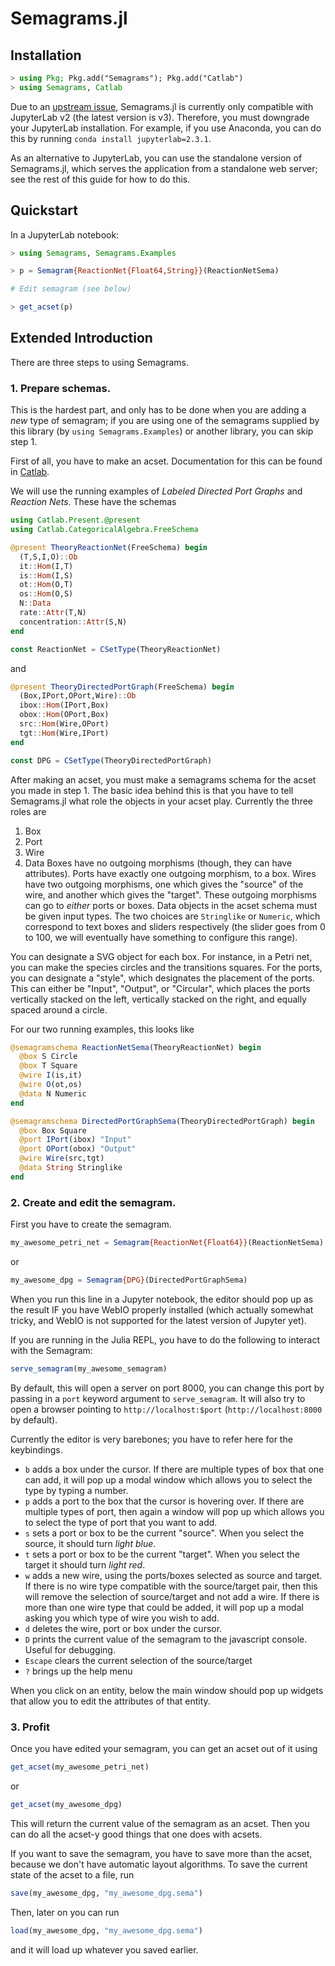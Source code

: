 # Semagrams.jl

## Installation

```julia
> using Pkg; Pkg.add("Semagrams"); Pkg.add("Catlab")
> using Semagrams, Catlab
```

Due to an [upstream issue](https://github.com/JuliaGizmos/WebIO.jl/issues/442), Semagrams.jl is currently only compatible with JupyterLab v2 (the latest version is v3). Therefore, you must downgrade your JupyterLab installation. For example, if you use Anaconda, you can do this by running `conda install jupyterlab=2.3.1`.

As an alternative to JupyterLab, you can use the standalone version of Semagrams.jl, which serves the application from a standalone web server; see the rest of this guide for how to do this.

## Quickstart

In a JupyterLab notebook:

```julia
> using Semagrams, Semagrams.Examples

> p = Semagram{ReactionNet{Float64,String}}(ReactionNetSema)

# Edit semagram (see below)

> get_acset(p)
```

## Extended Introduction

There are three steps to using Semagrams.

### 1. Prepare schemas.

This is the hardest part, and only has to be done when you are adding a *new* type of semagram; if you are using one of the semagrams supplied by this library (by `using Semagrams.Examples`) or another library, you can skip step 1.

First of all, you have to make an acset. Documentation for this can be found in [Catlab](https://algebraicjulia.github.io/Catlab.jl/dev/apis/categorical_algebra/#Acsets).

We will use the running examples of *Labeled Directed Port Graphs* and *Reaction Nets*. These have the schemas

```julia
using Catlab.Present.@present
using Catlab.CategoricalAlgebra.FreeSchema

@present TheoryReactionNet(FreeSchema) begin
  (T,S,I,O)::Ob
  it::Hom(I,T)
  is::Hom(I,S)
  ot::Hom(O,T)
  os::Hom(O,S)
  N::Data
  rate::Attr(T,N)
  concentration::Attr(S,N)
end

const ReactionNet = CSetType(TheoryReactionNet)
```

and

```julia
@present TheoryDirectedPortGraph(FreeSchema) begin
  (Box,IPort,OPort,Wire)::Ob
  ibox::Hom(IPort,Box)
  obox::Hom(OPort,Box)
  src::Hom(Wire,OPort)
  tgt::Hom(Wire,IPort)
end

const DPG = CSetType(TheoryDirectedPortGraph)
```

After making an acset, you must make a semagrams schema for the acset you made in step 1. The basic idea behind this is that you have to tell Semagrams.jl what role the objects in your acset play. Currently the three roles are
1. Box
2. Port
3. Wire
4. Data
Boxes have no outgoing morphisms (though, they can have attributes). Ports have exactly one outgoing morphism, to a box. Wires have two outgoing morphisms, one which gives the "source" of the wire, and another which gives the "target". These outgoing morphisms can go to *either* ports or boxes. Data objects in the acset schema must be given input types. The two choices are `Stringlike` or `Numeric`, which correspond to text boxes and sliders respectively (the slider goes from 0 to 100, we will eventually have something to configure this range).

You can designate a SVG object for each box. For instance, in a Petri net, you can make the species circles and the transitions squares. For the ports, you can designate a "style", which designates the placement of the ports. This can either be "Input", "Output", or "Circular", which places the ports vertically stacked on the left, vertically stacked on the right, and equally spaced around a circle.

For our two running examples, this looks like
```julia
@semagramschema ReactionNetSema(TheoryReactionNet) begin
  @box S Circle
  @box T Square
  @wire I(is,it)
  @wire O(ot,os)
  @data N Numeric
end
```

```julia
@semagramschema DirectedPortGraphSema(TheoryDirectedPortGraph) begin
  @box Box Square
  @port IPort(ibox) "Input"
  @port OPort(obox) "Output"
  @wire Wire(src,tgt)
  @data String Stringlike
end
```

### 2. Create and edit the semagram.

First you have to create the semagram.

```julia
my_awesome_petri_net = Semagram{ReactionNet{Float64}}(ReactionNetSema)
```

or

```julia
my_awesome_dpg = Semagram{DPG}(DirectedPortGraphSema)
```

When you run this line in a Jupyter notebook, the editor should pop up as the result IF you have WebIO properly installed (which actually somewhat tricky, and WebIO is not supported for the latest version of Jupyter yet).

If you are running in the Julia REPL, you have to do the following to interact with the Semagram:

```julia
serve_semagram(my_awesome_semagram)
```

By default, this will open a server on port 8000, you can change this port by passing in a `port` keyword argument to `serve_semagram`. It will also try to open a browser pointing to `http://localhost:$port` (`http://localhost:8000` by default).

Currently the editor is very barebones; you have to refer here for the keybindings.

- `b` adds a box under the cursor. If there are multiple types of box that one can add, it will pop up a modal window which allows you to select the type by typing a number.
- `p` adds a port to the box that the cursor is hovering over. If there are multiple types of port, then again a window will pop up which allows you to select the type of port that you want to add.
- `s` sets a port or box to be the current "source". When you select the source, it should turn *light blue*.
- `t` sets a port or box to be the current "target". When you select the target it should turn *light red*.
- `w` adds a new wire, using the ports/boxes selected as source and target. If there is no wire type compatible with the source/target pair, then this will remove the selection of source/target and not add a wire. If there is more than one wire type that could be added, it will pop up a modal asking you which type of wire you wish to add.
- `d` deletes the wire, port or box under the cursor.
- `D` prints the current value of the semagram to the javascript console. Useful for debugging.
- `Escape` clears the current selection of the source/target
- `?` brings up the help menu

When you click on an entity, below the main window should pop up widgets that allow you to edit the attributes of that entity.

### 3. Profit

Once you have edited your semagram, you can get an acset out of it using

```julia
get_acset(my_awesome_petri_net)
```

or

```julia
get_acset(my_awesome_dpg)
```

This will return the current value of the semagram as an acset. Then you can do all the acset-y good things that one does with acsets.

If you want to save the semagram, you have to save more than the acset, because we don't have automatic layout algorithms. To save the current state of the acset to a file, run

```julia
save(my_awesome_dpg, "my_awesome_dpg.sema")
```

Then, later on you can run

```julia
load(my_awesome_dpg, "my_awesome_dpg.sema")
```

and it will load up whatever you saved earlier.

